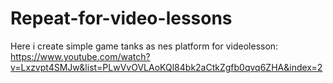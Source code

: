 
# Repeat-for-video-lessons

Here i create simple game tanks as nes platform for videolesson:
https://www.youtube.com/watch?v=Lxzvpt4SMJw&list=PLwVvOVLAoKQl84bk2aCtkZgfb0qvq6ZHA&index=2